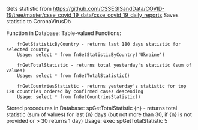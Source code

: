 Gets statistic from https://github.com/CSSEGISandData/COVID-19/tree/master/csse_covid_19_data/csse_covid_19_daily_reports
Saves statistic to CoronaVirusDb

Function in Database:
    Table-valued Functions:
        
        fnGetStatisticByCountry - returns last 180 days statistic for selected country
        Usage: select * from fnGetStatisticByCountry('Ukraine')

        fnGetTotalStatistic - returns total yesterday's statistic (sum of values)
        Usage: select * from fnGetTotalStatistic()

        fnGetCountriesStatistic - returns yesterday's statistic for top 120 countries ordered by confirmed cases descending
        Usage: select * from fnGetCountriesStatistic()

Stored procedures in Database:
    spGetTotalStatistic {n} - returns total statistic (sum of values) for last {n} days (but not more than 30, if {n} is not provided or > 30 returns 1 day)
    Usage: exec spGetTotalStatistic 5
